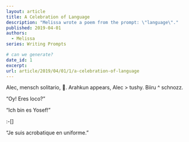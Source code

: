 ```yaml
---
layout: article
title: A Celebration of Language
description: "Melissa wrote a poem from the prompt: \"language\"."
published: 2019-04-01
authors:
  - Melissa
series: Writing Prompts

# can we generate?
date_id: 1
excerpt: 
url: article/2019/04/01/1/a-celebration-of-language
---
```


Alec, mensch solitario, 🍺. Arahkun appears, Alec > tushy. Biiru ^ schnozz.

“Oy! Eres loco?”

“Ich bin es Yosef!”

:-[]

“Je suis acrobatique en uniforme.”